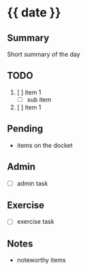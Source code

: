 # {{ date }}

## Summary

Short summary of the day

## TODO

1. [ ] item 1
    - [ ] sub item
2. [ ] item 1

## Pending

- items on the docket

## Admin

- [ ] admin task

## Exercise

- [ ] exercise task

## Notes

- noteworthy items
